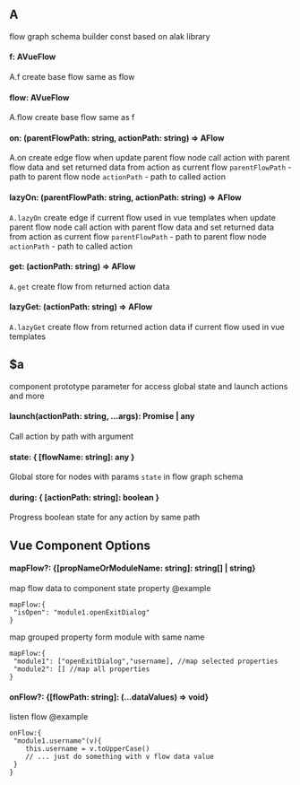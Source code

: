 ##  A
flow graph schema builder const based on alak library
####   f: AVueFlow 
 A.f
 create base flow
 same as flow
####   flow: AVueFlow 
 A.flow
 create base flow
 same as f
####   on: (parentFlowPath: string, actionPath: string) => AFlow<any> 
 A.on
 create edge flow
 when update parent flow node call action with parent flow data and set returned data from action as current flow
 `parentFlowPath` - path to parent flow node
 `actionPath` - path to called action
####   lazyOn: (parentFlowPath: string, actionPath: string) => AFlow<any> 
 `A.lazyOn`
 create edge if current flow used in vue templates
 when update parent flow node call action with parent flow data and set returned data from action as current flow
 `parentFlowPath` - path to parent flow node
 `actionPath` - path to called action
####   get: (actionPath: string) => AFlow<any> 
 `A.get`
 create flow from returned action data
####   lazyGet: (actionPath: string) => AFlow<any> 
 `A.lazyGet`
 create flow from returned action data
 if current flow used in vue templates
##  $a
 component prototype parameter for access global state and launch actions and more
####   launch(actionPath: string, ...args): Promise<any> | any 
 Call action by path with argument
####   state: { [flowName: string]: any } 
 Global store for nodes with params `state` in flow graph schema
####   during: { [actionPath: string]: boolean } 
 Progress boolean state for any action by same path
##  Vue Component Options

####     mapFlow?: {[propNameOrModuleName: string]: string[] | string} 
 map flow data to component state property
 @example
 ```
 mapFlow:{
  "isOpen": "module1.openExitDialog"
 }
 ```
 map grouped property form module with same name
 
 ```
 mapFlow:{
  "module1": ["openExitDialog","username], //map selected properties
  "module2": [] //map all properties
 }
 ```
####     onFlow?: {[flowPath: string]: (...dataValues) => void} 
 listen flow
 @example
 ```
 onFlow:{
  "module1.username"(v){
     this.username = v.toUpperCase()
     // ... just do something with v flow data value
  }
 }
 ```

